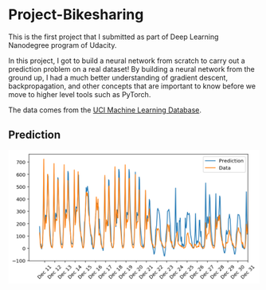 # Project-Bikesharing

This is the first project that I submitted as part of Deep Learning Nanodegree program of Udacity.

In this project, I got to build a neural network from scratch to carry out a prediction problem on a real dataset! 
By building a neural network from the ground up, I had a much better understanding of gradient descent, backpropagation, 
and other concepts that are important to know before we move to higher level tools such as PyTorch. 

The data comes from the [UCI Machine Learning Database](https://archive.ics.uci.edu/ml/datasets/Bike+Sharing+Dataset).

## Prediction

![](assets/index.png)